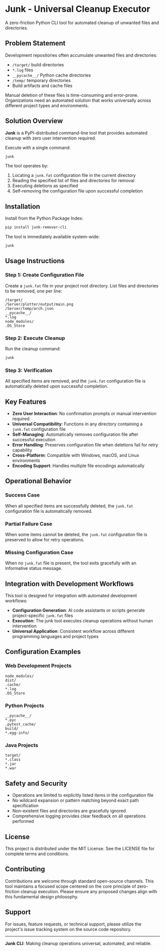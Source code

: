 
# Junk - Universal Cleanup Executor

A zero-friction Python CLI tool for automated cleanup of unwanted files and directories.

## Problem Statement

Development repositories often accumulate unwanted files and directories:
- `/target/` build directories
- `*.log` files
- `__pycache__/` Python cache directories  
- `/temp/` temporary directories
- Build artifacts and cache files

Manual deletion of these files is time-consuming and error-prone. Organizations need an automated solution that works universally across different project types and environments.

## Solution Overview

**Junk** is a PyPI-distributed command-line tool that provides automated cleanup with zero user intervention required.

Execute with a single command:
```bash
junk
```

The tool operates by:
1. Locating a `junk.fat` configuration file in the current directory
2. Reading the specified list of files and directories for removal
3. Executing deletions as specified
4. Self-removing the configuration file upon successful completion

## Installation

Install from the Python Package Index:
```bash
pip install junk-remover-cli
```

The tool is immediately available system-wide:
```bash
junk
```

## Usage Instructions

### Step 1: Create Configuration File

Create a `junk.fat` file in your project root directory. List files and directories to be removed, one per line:

```
/target/
/Server/plotter/output/main.png
/Server/temp/arch.json
__pycache__/
*.log
node_modules/
.DS_Store
```

### Step 2: Execute Cleanup

Run the cleanup command:
```bash
junk
```

### Step 3: Verification

All specified items are removed, and the `junk.fat` configuration file is automatically deleted upon successful completion.

## Key Features

- **Zero User Interaction**: No confirmation prompts or manual intervention required
- **Universal Compatibility**: Functions in any directory containing a `junk.fat` configuration file
- **Self-Managing**: Automatically removes configuration file after successful execution
- **Error Handling**: Preserves configuration file when deletions fail for retry capability
- **Cross-Platform**: Compatible with Windows, macOS, and Linux environments
- **Encoding Support**: Handles multiple file encodings automatically

## Operational Behavior

### Success Case
When all specified items are successfully deleted, the `junk.fat` configuration file is automatically removed.

### Partial Failure Case  
When some items cannot be deleted, the `junk.fat` configuration file is preserved to allow for retry operations.

### Missing Configuration Case
When no `junk.fat` file is present, the tool exits gracefully with an informative status message.

## Integration with Development Workflows

This tool is designed for integration with automated development workflows:
- **Configuration Generation**: AI code assistants or scripts generate project-specific `junk.fat` files
- **Execution**: The junk tool executes cleanup operations without human intervention
- **Universal Application**: Consistent workflow across different programming languages and project types

## Configuration Examples

### Web Development Projects
```
node_modules/
dist/
.cache/
*.log
.DS_Store
```

### Python Projects
```
__pycache__/
*.pyc
.pytest_cache/
build/
*.egg-info/
```

### Java Projects
```
target/
*.class
*.jar
*.war
```

## Safety and Security

- Operations are limited to explicitly listed items in the configuration file
- No wildcard expansion or pattern matching beyond exact path specification
- Non-existent files and directories are gracefully ignored
- Comprehensive logging provides clear feedback on all operations performed

## License

This project is distributed under the MIT License. See the LICENSE file for complete terms and conditions.

## Contributing

Contributions are welcome through standard open-source channels. This tool maintains a focused scope centered on the core principle of zero-friction cleanup execution. Please ensure any proposed changes align with this fundamental design philosophy.

## Support

For issues, feature requests, or technical support, please utilize the project's issue tracking system on the source code repository.

---

**Junk CLI**: Making cleanup operations universal, automated, and reliable.
